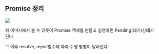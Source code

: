## Promise 정리
<img src="https://firebasestorage.googleapis.com/v0/b/callog-6b6eb.appspot.com/o/promise%20description.png?alt=media&token=d94f77fa-24ab-4f63-a4e0-9dc30394d192">

위 이미지에서 볼 수 있듯이 Promise 객체를 만들고 실행하면 Pending(대기)상태가 된다

그 이후 resolve, reject함수에 따라 수행 방향이 달라진다.